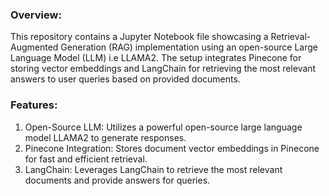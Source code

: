 ### Overview:
This repository contains a Jupyter Notebook file showcasing a Retrieval-Augmented Generation (RAG) implementation using an open-source Large Language Model (LLM) i.e LLAMA2. The setup integrates Pinecone for storing vector embeddings and LangChain for retrieving the most relevant answers to user queries based on provided documents.  

### Features:
1. Open-Source LLM: Utilizes a powerful open-source large language model LLAMA2 to generate responses.
2. Pinecone Integration: Stores document vector embeddings in Pinecone for fast and efficient retrieval.
3. LangChain: Leverages LangChain to retrieve the most relevant documents and provide answers for queries.
